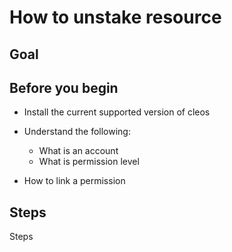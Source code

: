# How to unstake resource

## Goal

## Before you begin

* Install the current supported version of cleos

* Understand the following:
  * What is an account
  * What is permission level

* How to link a permission

## Steps

Steps

